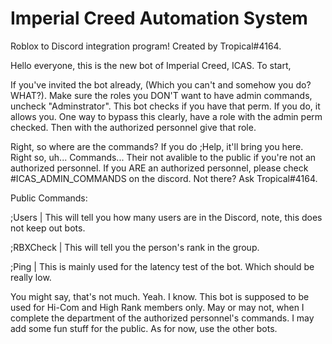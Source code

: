 # Imperial Creed Automation System

Roblox to Discord integration program! Created by Tropical#4164.

Hello everyone, this is the new bot of Imperial Creed, ICAS. To start,

If you've invited the bot already, (Which you can't and somehow you do? WHAT?). Make sure the roles you DON'T want to have admin commands, uncheck "Adminstrator". This bot checks if you have that perm. If you do, it allows you. One way to bypass this clearly, have a role with the admin perm checked. Then with the authorized personnel give that role.

Right, so where are the commands? If you do ;Help, it'll bring you here. Right so, uh... Commands... Their not avalible to the public if you're not an authorized personnel. If you ARE an authorized personnel, please check #ICAS_ADMIN_COMMANDS on the discord. Not there? Ask Tropical#4164.

Public Commands:

;Users | This will tell you how many users are in the Discord, note, this does not keep out bots.

;RBXCheck | This will tell you the person's rank in the group.

;Ping | This is mainly used for the latency test of the bot. Which should be really low.

You might say, that's not much. Yeah. I know. This bot is supposed to be used for Hi-Com and High Rank members only. May or may not, when I complete the department of the authorized personnel's commands. I may add some fun stuff for the public. As for now, use the other bots.
